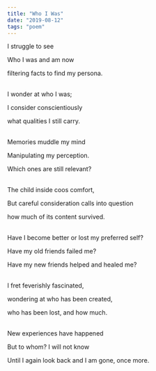```yaml
---
title: "Who I Was"
date: "2019-08-12"
tags: "poem"
---
```


I struggle to see

Who I was and am now

filtering facts to find my persona.

<br/>
I wonder at who I was;

I consider conscientiously

what qualities I still carry.

<br/>
Memories muddle my mind

Manipulating my perception.

Which ones are still relevant?

<br/>
The child inside coos comfort,

But careful consideration calls into question

how much of its content survived.

<br/>
Have I become better or lost my preferred self?

Have my old friends failed me?

Have my new friends helped and healed me?

<br/>
I fret feverishly fascinated,

wondering at who has been created,

who has been lost, and how much.

<br/>
New experiences have happened

But to whom? I will not know

Until I again look back and I am gone, once more.